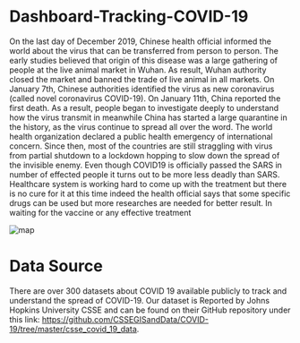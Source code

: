 # Dashboard-Tracking-COVID-19

  On the last day of December 2019, Chinese health official informed the world about the virus that can be transferred from person to person. The early studies believed that origin of this disease was a large gathering of people at the live animal market in Wuhan. As result, Wuhan authority closed the market and banned the trade of live animal in all markets. On January 7th, Chinese authorities identified the virus as new coronavirus (called novel coronavirus COVID-19).  On January 11th, China reported the first death. As a result, people began to investigate deeply to understand how the virus transmit in meanwhile China has started a large quarantine in the history, as the virus continue to spread all over the word.  The world health organization declared a public health emergency of international concern. Since then, most of the countries are still straggling with virus from partial shutdown to a lockdown hopping to slow down the spread of the invisible enemy. Even though COVID19 is officially passed the SARS in number of effected people it turns out to be more less deadly than SARS. Healthcare system is working hard to come up with the treatment but there is no cure for it at this time indeed the health official says that some specific drugs can be used but more researches are needed for better result. In waiting for the vaccine or any effective treatment

![map](https://user-images.githubusercontent.com/49703976/81018881-69ef7b00-8e33-11ea-8cd9-c261d63648f6.PNG)

# Data Source

  There are over 300 datasets about COVID 19 available publicly to track and understand the spread of COVID-19. Our dataset is Reported by Johns Hopkins University CSSE and can be found on their GitHub repository under this link:   https://github.com/CSSEGISandData/COVID-19/tree/master/csse_covid_19_data.
